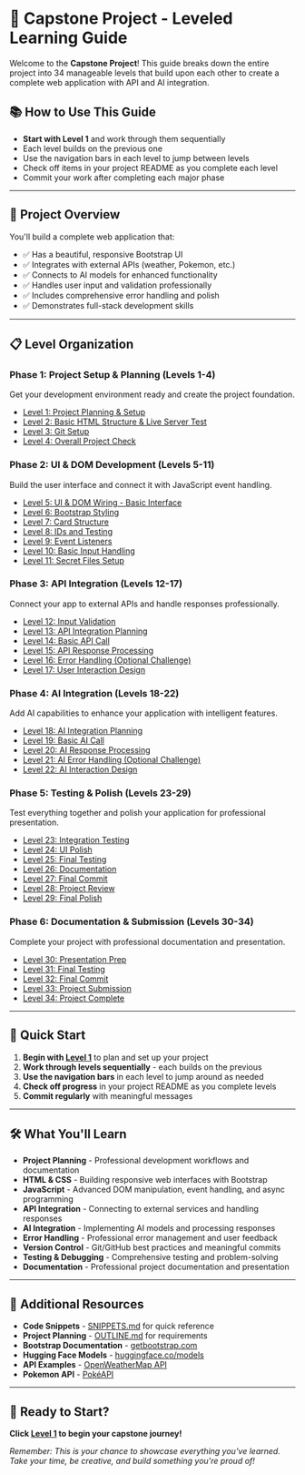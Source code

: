 # 🎯 Capstone Project - Leveled Learning Guide

Welcome to the **Capstone Project**! This guide breaks down the entire project into 34 manageable levels that build upon each other to create a complete web application with API and AI integration.

## 📚 How to Use This Guide

- **Start with Level 1** and work through them sequentially
- Each level builds on the previous one
- Use the navigation bars in each level to jump between levels
- Check off items in your project README as you complete each level
- Commit your work after completing each major phase

---

## 🎯 Project Overview

You'll build a complete web application that:
- ✅ Has a beautiful, responsive Bootstrap UI
- ✅ Integrates with external APIs (weather, Pokemon, etc.)
- ✅ Connects to AI models for enhanced functionality
- ✅ Handles user input and validation professionally
- ✅ Includes comprehensive error handling and polish
- ✅ Demonstrates full-stack development skills

---

## 📋 Level Organization

### **Phase 1: Project Setup & Planning** (Levels 1-4)
Get your development environment ready and create the project foundation.

- [Level 1: Project Planning & Setup](./capstone-lv-1.md)
- [Level 2: Basic HTML Structure & Live Server Test](./capstone-lv-2.md)
- [Level 3: Git Setup](./capstone-lv-3.md)
- [Level 4: Overall Project Check](./capstone-lv-4.md)

### **Phase 2: UI & DOM Development** (Levels 5-11)
Build the user interface and connect it with JavaScript event handling.

- [Level 5: UI & DOM Wiring - Basic Interface](./capstone-lv-5.md)
- [Level 6: Bootstrap Styling](./capstone-lv-6.md)
- [Level 7: Card Structure](./capstone-lv-7.md)
- [Level 8: IDs and Testing](./capstone-lv-8.md)
- [Level 9: Event Listeners](./capstone-lv-9.md)
- [Level 10: Basic Input Handling](./capstone-lv-10.md)
- [Level 11: Secret Files Setup](./capstone-lv-11.md)

### **Phase 3: API Integration** (Levels 12-17)
Connect your app to external APIs and handle responses professionally.

- [Level 12: Input Validation](./capstone-lv-12.md)
- [Level 13: API Integration Planning](./capstone-lv-13.md)
- [Level 14: Basic API Call](./capstone-lv-14.md)
- [Level 15: API Response Processing](./capstone-lv-15.md)
- [Level 16: Error Handling (Optional Challenge)](./capstone-lv-16.md)
- [Level 17: User Interaction Design](./capstone-lv-17.md)

### **Phase 4: AI Integration** (Levels 18-22)
Add AI capabilities to enhance your application with intelligent features.

- [Level 18: AI Integration Planning](./capstone-lv-18.md)
- [Level 19: Basic AI Call](./capstone-lv-19.md)
- [Level 20: AI Response Processing](./capstone-lv-20.md)
- [Level 21: AI Error Handling (Optional Challenge)](./capstone-lv-21.md)
- [Level 22: AI Interaction Design](./capstone-lv-22.md)

### **Phase 5: Testing & Polish** (Levels 23-29)
Test everything together and polish your application for professional presentation.

- [Level 23: Integration Testing](./capstone-lv-23.md)
- [Level 24: UI Polish](./capstone-lv-24.md)
- [Level 25: Final Testing](./capstone-lv-25.md)
- [Level 26: Documentation](./capstone-lv-26.md)
- [Level 27: Final Commit](./capstone-lv-27.md)
- [Level 28: Project Review](./capstone-lv-28.md)
- [Level 29: Final Polish](./capstone-lv-29.md)

### **Phase 6: Documentation & Submission** (Levels 30-34)
Complete your project with professional documentation and presentation.

- [Level 30: Presentation Prep](./capstone-lv-30.md)
- [Level 31: Final Testing](./capstone-lv-31.md)
- [Level 32: Final Commit](./capstone-lv-32.md)
- [Level 33: Project Submission](./capstone-lv-33.md)
- [Level 34: Project Complete](./capstone-lv-34.md)

---

## 🚀 Quick Start

1. **Begin with [Level 1](./capstone-lv-1.md)** to plan and set up your project
2. **Work through levels sequentially** - each builds on the previous
3. **Use the navigation bars** in each level to jump around as needed
4. **Check off progress** in your project README as you complete levels
5. **Commit regularly** with meaningful messages

---

## 🛠️ What You'll Learn

- **Project Planning** - Professional development workflows and documentation
- **HTML & CSS** - Building responsive web interfaces with Bootstrap
- **JavaScript** - Advanced DOM manipulation, event handling, and async programming
- **API Integration** - Connecting to external services and handling responses
- **AI Integration** - Implementing AI models and processing responses
- **Error Handling** - Professional error management and user feedback
- **Version Control** - Git/GitHub best practices and meaningful commits
- **Testing & Debugging** - Comprehensive testing and problem-solving
- **Documentation** - Professional project documentation and presentation

---

## 📖 Additional Resources

- **Code Snippets** - [SNIPPETS.md](../SNIPPETS.md) for quick reference
- **Project Planning** - [OUTLINE.md](../OUTLINE.md) for requirements
- **Bootstrap Documentation** - [getbootstrap.com](https://getbootstrap.com)
- **Hugging Face Models** - [huggingface.co/models](https://huggingface.co/models)
- **API Examples** - [OpenWeatherMap API](https://openweathermap.org/api)
- **Pokemon API** - [PokéAPI](https://pokeapi.co)

---

## 🎉 Ready to Start?

**Click [Level 1](./capstone-lv-1.md) to begin your capstone journey!**

*Remember: This is your chance to showcase everything you've learned. Take your time, be creative, and build something you're proud of!*
